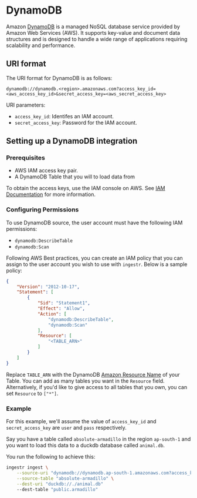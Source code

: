 # DynamoDB

Amazon [DynamoDB](https://aws.amazon.com/dynamodb/) is a managed NoSQL database service provided by Amazon Web Services (AWS). It supports key-value and document data structures and is designed to handle a wide range of applications requiring scalability and performance. 

## URI format

The URI format for DynamoDB is as follows:
```plaintext
dynamodb://dynamodb.<region>.amazonaws.com?access_key_id=<aws_access_key_id>&secret_access_key=<aws_secret_access_key>
```

URI parameters:

- `access_key_id`: Identifes an IAM account. 
- `secret_access_key`: Password for the IAM account.


## Setting up a DynamoDB integration

### Prerequisites
* AWS IAM access key pair.
* A DynamoDB Table that you will to load data from

To obtain the access keys, use the IAM console on AWS. See [IAM Documentation](https://docs.aws.amazon.com/IAM/latest/UserGuide/id_credentials_access-keys.html) for more information.


### Configuring Permissions
To use DynamoDB source, the user account must have the following IAM permissions:
* `dynamodb:DescribeTable`
* `dynamodb:Scan`

Following AWS Best practices, you can create an IAM policy that you can assign to the user account you wish to use with `ingestr`.
Below is a sample policy:
```json
{
	"Version": "2012-10-17",
	"Statement": [
		{
			"Sid": "Statement1",
			"Effect": "Allow",
			"Action": [
				"dynamodb:DescribeTable",
				"dynamodb:Scan"
			],
			"Resource": [
				"<TABLE_ARN>"
			]
		}
	]
}
```

Replace `TABLE_ARN` with the DynamoDB [Amazon Resource Name](https://docs.aws.amazon.com/IAM/latest/UserGuide/reference-arns.html) of your Table. You can add as many tables you want in the `Resource` field. Alternatively, if you'd like to give access to all tables that you own, you can set `Resource` to `["*"]`.

### Example

For this example, we'll assume the value of `access_key_id` and `secret_access_key` are `user` and `pass` respectively.

Say you have a table called `absolute-armadillo` in the region `ap-south-1` and you want to load this data to a duckdb database called `animal.db`.

You run the following to achieve this:
```sh
ingestr ingest \
    --source-uri "dynamodb://dynamodb.ap-south-1.amazonaws.com?access_key_id=user&secret_access_key=pass" \
    --source-table "absolute-armadillo" \
    --dest-uri "duckdb://./animal.db"
    --dest-table "public.armadillo"
```

